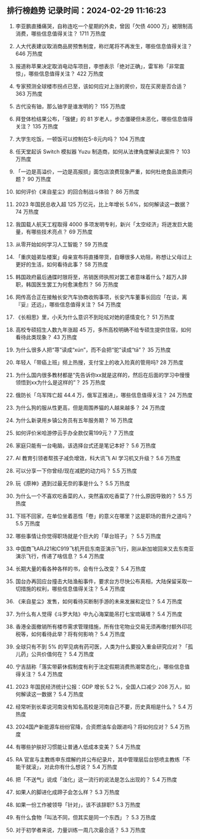 
## 排行榜趋势 记录时间：2024-02-29 11:16:23
  
  1. 李亚鹏直播痛哭，自称连吃一个星期的外卖，曾因「欠债 4000 万」被限制高消费，哪些信息值得关注？ 1711 万热度
    
  2. 人大代表建议取消商品房预售制度，称烂尾将不再发生，哪些信息值得关注？ 646 万热度
    
  3. 报道称苹果决定取消电动车项目，李想表示「绝对正确」，雷军称「非常震惊」，哪些信息值得关注？ 422 万热度
    
  4. 专家预测全球楼市拐点已至，该如何应对上涨的房价，现在买房是否合适？ 363 万热度
    
  5. 古代没有铀，那么铀字是谁发明的？ 155 万热度
    
  6. 拜登体检结果公布，「强健」的 81 岁老人，步态僵硬但未恶化，哪些信息值得关注？ 135 万热度
    
  7. 大学生吃饭，一顿饭可以控制在5-8元内吗？ 104 万热度
    
  8. 任天堂起诉 Switch 模拟器 Yuzu 制造商，如何从法律角度解读此案件？ 103 万热度
    
  9. 「一边是高溢价，一边是高报损」面包店浪费现象严重，如何杜绝食品浪费问题？ 90 万热度
    
  10. 如何评价《来自星尘》的回合制战斗体验？ 86 万热度
    
  11. 2023 年国民总收入超 125 万亿元，比上年增长 5.6%，如何解读这一数据？ 74 万热度
    
  12. 我国载人航天工程取得 4000 多项发明专利，新兴「太空经济」将迸发巨大能量，有哪些技术亮点？ 69 万热度
    
  13. 从零开始如何学习人工智能？ 59 万热度
    
  14. 「重庆姐弟坠楼案」母亲宣布将直播带货，自曝很多人劝阻，称想让父母过上更好的生活，如何看待此事？ 58 万热度
    
  15. 韩国政府最后通牒时限将至，吊销医师执照对罢工者意味着什么？超万人辞职，韩国医生罢工为何愈演愈烈？ 56 万热度
    
  16. 网传高合正在接触长安汽车协商收购事项，长安汽车董事长回应「在谈，离『妥』还远」，哪些信息值得关注？ 54 万热度
    
  17. 《长相思》里，小夭为什么意识不到玱玹对她的感情变化？ 51 万热度
    
  18. 高校专硕招生人数九年涨超 45 万，多所高校明确不给专硕生提供住宿，如何看待此类现象？ 43 万热度
    
  19. 为什么很多人把“荨”读成“xún”，而不会把“驼”读成“tā”？ 35 万热度
    
  20. 年轻人「带癌上班」频上热搜，支付宝上的收入险真的管用吗? 28 万热度
    
  21. 为什么国内很多教材都是“先告诉你xx就是这样的，然后在后面的学习中慢慢领悟到xx为什么是这样的”？ 25 万热度
    
  22. 俄防长「乌军阵亡超 44.4 万，俄军正推进」，哪些信息值得关注？ 24 万热度
    
  23. 为什么狗的服从性更高，但是周围养猫的人越来越多？ 24 万热度
    
  24. 为什么新录用乡镇公务员有五年服务期？ 16 万热度
    
  25. 如何评价米哈游停云手办全款仅需199元？ 7 万热度
    
  26. 家庭只能有一台电脑，该选择台式还是笔记本好？ 5.6 万热度
    
  27. AI 教育引领者帮孩子减负增效，科大讯飞 AI 学习机又升级？ 5.6 万热度
    
  28. 可以分享一下你曾经/现在减肥的动力吗？ 5.5 万热度
    
  29. 玩《原神》遇到过最无奈的事是什么？ 5.5 万热度
    
  30. 为什么一个不喜欢吃香菜的人，突然喜欢吃香菜了？什么原因导致的？ 5.5 万热度
    
  31. 下班不回家，在单位坐着恶性「卷」的意义在哪里？这是职场的晋升之道吗？ 5.5 万热度
    
  32. 哪些事情让你觉得职场就是个巨大的「草台班子」？ 5.5 万热度
    
  33. 中国商飞ARJ21和C919飞机开启东南亚演示飞行，刚从新加坡回来又去东南亚演示飞行，传递了啥信息？ 5.4 万热度
    
  34. 长期大量的看各种各样的书，会有什么改变？ 5.4 万热度
    
  35. 国台办再回应台撞击大陆渔船事件，要求台方尽快公布真相，大陆保留采取一切措施的权利，哪些信息值得关注？ 5.4 万热度
    
  36. 《来自星尘》发售，如何看待买断制手游的未来发展和定位？ 5.4 万热度
    
  37. 为什么有人觉得《斗罗大陆》中九心海棠能吊打七宝琉璃塔？ 5.4 万热度
    
  38. 香港全面撤销所有楼市需求管理措施，所有住宅物业交易无须再缴付额外印花税等，如何看待此举？将有何影响？ 5.4 万热度
    
  39. 全球只有不到 5% 的罕见病有药可医，人类为什么要投入重金研究应对？「孤儿药」公共价值何在？ 5.4 万热度
    
  40. 宁吉喆称「落实带薪休假制度有利于法定假期消费热潮常态化」，哪些信息值得关注？ 5.4 万热度
    
  41. 2023 年国民经济统计公报：GDP 增长 5.2 %，全国人口减少 208 万人，如何解读这一数据？ 5.4 万热度
    
  42. 经常听到长辈说河南没有知名高校是河南自己不要，历史真相是什么？ 5.4 万热度
    
  43. 2024国产新能源车纷纷官降，合资燃油车会跟进吗？将如何应对？ 5.4 万热度
    
  44. 有哪些护肤好习惯能让普通人低成本变美？ 5.4 万热度
    
  45. RA 官宣与主教练申东煜解约并公布纪录片，其中管理层后台怒喷主教练「不能干就滚」，对此你有什么想说？ 5.4 万热度
    
  46. 把「不送气」说成「浊化」这一流行的说法是怎么出现的？ 5.4 万热度
    
  47. 如果人的脚进化成蹄子会怎么样？ 5.3 万热度
    
  48. 如果一份工作被领导「针对」，该不该辞职? 5.3 万热度
    
  49. 有什么食物「叫法不同，但其实是同一个东西」？ 5.3 万热度
    
  50. 对于初学者来说，力量训练一周几次最合适？ 5.3 万热度
    